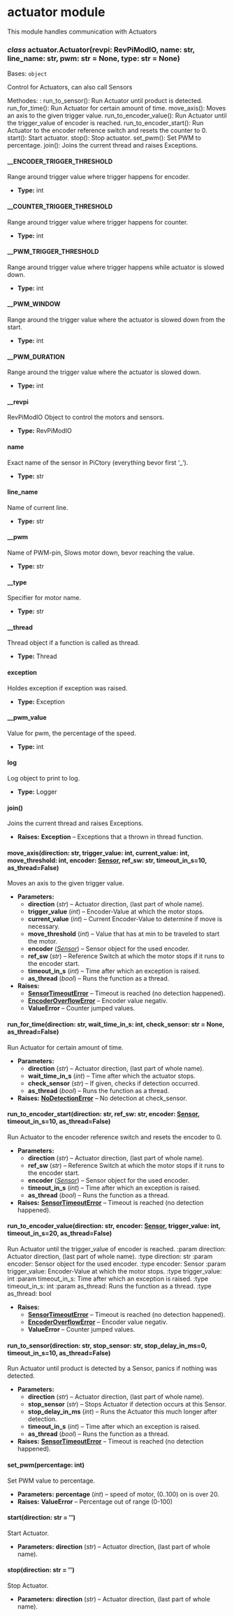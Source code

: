 # actuator module

This module handles communication with Actuators

### *class* actuator.Actuator(revpi: RevPiModIO, name: str, line_name: str, pwm: str = None, type: str = None)

Bases: `object`

Control for Actuators, can also call Sensors

Methodes:
: run_to_sensor(): Run Actuator until product is detected.
  run_for_time(): Run Actuator for certain amount of time.
  move_axis(): Moves an axis to the given trigger value.
  run_to_encoder_value(): Run Actuator until the trigger_value of encoder is reached.
  run_to_encoder_start(): Run Actuator to the encoder reference switch and resets the counter to 0.
  start(): Start actuator.
  stop(): Stop actuator.
  set_pwm(): Set PWM to percentage.
  join(): Joins the current thread and raises Exceptions.

#### \_\_ENCODER_TRIGGER_THRESHOLD

Range around trigger value where trigger happens for encoder.

* **Type:**
  int

#### \_\_COUNTER_TRIGGER_THRESHOLD

Range around trigger value where trigger happens for counter.

* **Type:**
  int

#### \_\_PWM_TRIGGER_THRESHOLD

Range around trigger value where trigger happens while actuator is slowed down.

* **Type:**
  int

#### \_\_PWM_WINDOW

Range around the trigger value where the actuator is slowed down from the start.

* **Type:**
  int

#### \_\_PWM_DURATION

Range around the trigger value where the actuator is slowed down.

* **Type:**
  int

#### \_\_revpi

RevPiModIO Object to control the motors and sensors.

* **Type:**
  RevPiModIO

#### name

Exact name of the sensor in PiCtory (everything bevor first ‘_’).

* **Type:**
  str

#### line_name

Name of current line.

* **Type:**
  str

#### \_\_pwm

Name of PWM-pin, Slows motor down, bevor reaching the value.

* **Type:**
  str

#### \_\_type

Specifier for motor name.

* **Type:**
  str

#### \_\_thread

Thread object if a function is called as thread.

* **Type:**
  Thread

#### exception

Holdes exception if exception was raised.

* **Type:**
  Exception

#### \_\_pwm_value

Value for pwm, the percentage of the speed.

* **Type:**
  int

#### log

Log object to print to log.

* **Type:**
  Logger

#### join()

Joins the current thread and raises Exceptions.

* **Raises:**
  **Exception** – Exceptions that a thrown in thread function.

#### move_axis(direction: str, trigger_value: int, current_value: int, move_threshold: int, encoder: [Sensor](sensor.md#sensor.Sensor), ref_sw: str, timeout_in_s=10, as_thread=False)

Moves an axis to the given trigger value.

* **Parameters:**
  * **direction** (*str*) – Actuator direction, (last part of whole name).
  * **trigger_value** (*int*) – Encoder-Value at which the motor stops.
  * **current_value** (*int*) – Current Encoder-Value to determine if move is necessary.
  * **move_threshold** (*int*) – Value that has at min to be traveled to start the motor.
  * **encoder** ([*Sensor*](sensor.md#sensor.Sensor)) – Sensor object for the used encoder.
  * **ref_sw** (*str*) – Reference Switch at which the motor stops if it runs to the encoder start.
  * **timeout_in_s** (*int*) – Time after which an exception is raised.
  * **as_thread** (*bool*) – Runs the function as a thread.
* **Raises:**
  * [**SensorTimeoutError**](sensor.md#sensor.SensorTimeoutError) – Timeout is reached (no detection happened).
  * [**EncoderOverflowError**](sensor.md#sensor.EncoderOverflowError) – Encoder value negativ.
  * **ValueError** – Counter jumped values.

#### run_for_time(direction: str, wait_time_in_s: int, check_sensor: str = None, as_thread=False)

Run Actuator for certain amount of time.

* **Parameters:**
  * **direction** (*str*) – Actuator direction, (last part of whole name).
  * **wait_time_in_s** (*int*) – Time after which the actuator stops.
  * **check_sensor** (*str*) – If given, checks if detection occurred.
  * **as_thread** (*bool*) – Runs the function as a thread.
* **Raises:**
  [**NoDetectionError**](sensor.md#sensor.NoDetectionError) – No detection at check_sensor.

#### run_to_encoder_start(direction: str, ref_sw: str, encoder: [Sensor](sensor.md#sensor.Sensor), timeout_in_s=10, as_thread=False)

Run Actuator to the encoder reference switch and resets the encoder to 0.

* **Parameters:**
  * **direction** (*str*) – Actuator direction, (last part of whole name).
  * **ref_sw** (*str*) – Reference Switch at which the motor stops if it runs to the encoder start.
  * **encoder** ([*Sensor*](sensor.md#sensor.Sensor)) – Sensor object for the used encoder.
  * **timeout_in_s** (*int*) – Time after which an exception is raised.
  * **as_thread** (*bool*) – Runs the function as a thread.
* **Raises:**
  [**SensorTimeoutError**](sensor.md#sensor.SensorTimeoutError) – Timeout is reached (no detection happened).

#### run_to_encoder_value(direction: str, encoder: [Sensor](sensor.md#sensor.Sensor), trigger_value: int, timeout_in_s=20, as_thread=False)

Run Actuator until the trigger_value of encoder is reached.
:param direction: Actuator direction, (last part of whole name).
:type direction: str
:param encoder: Sensor object for the used encoder.
:type encoder: Sensor
:param trigger_value: Encoder-Value at which the motor stops.
:type trigger_value: int
:param timeout_in_s: Time after which an exception is raised.
:type timeout_in_s: int
:param as_thread: Runs the function as a thread.
:type as_thread: bool

* **Raises:**
  * [**SensorTimeoutError**](sensor.md#sensor.SensorTimeoutError) – Timeout is reached (no detection happened).
  * [**EncoderOverflowError**](sensor.md#sensor.EncoderOverflowError) – Encoder value negativ.
  * **ValueError** – Counter jumped values.

#### run_to_sensor(direction: str, stop_sensor: str, stop_delay_in_ms=0, timeout_in_s=10, as_thread=False)

Run Actuator until product is detected by a Sensor, panics if nothing was detected.

* **Parameters:**
  * **direction** (*str*) – Actuator direction, (last part of whole name).
  * **stop_sensor** (*str*) – Stops Actuator if detection occurs at this Sensor.
  * **stop_delay_in_ms** (*int*) – Runs the Actuator this much longer after detection.
  * **timeout_in_s** (*int*) – Time after which an exception is raised.
  * **as_thread** (*bool*) – Runs the function as a thread.
* **Raises:**
  [**SensorTimeoutError**](sensor.md#sensor.SensorTimeoutError) – Timeout is reached (no detection happened).

#### set_pwm(percentage: int)

Set PWM value to percentage.

* **Parameters:**
  **percentage** (*int*) – speed of motor, (0..100) on is over 20.
* **Raises:**
  **ValueError** – Percentage out of range (0-100)

#### start(direction: str = '')

Start Actuator.

* **Parameters:**
  **direction** (*str*) – Actuator direction, (last part of whole name).

#### stop(direction: str = '')

Stop Actuator.

* **Parameters:**
  **direction** (*str*) – Actuator direction, (last part of whole name).
